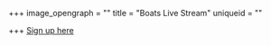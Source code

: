 +++
image_opengraph = ""
title = "Boats Live Stream"
uniqueid = ""

+++
<a class="btn" href="https://www.eventication.com/events/paradise-city-2020"> Sign up here </a>